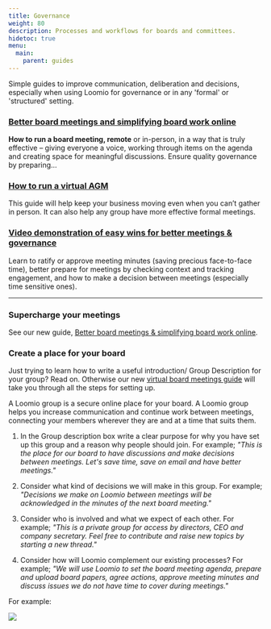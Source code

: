 ```yaml
---
title: Governance
weight: 80
description: Processes and workflows for boards and committees.
hidetoc: true
menu:
  main:
    parent: guides
---
```


Simple guides to improve communication, deliberation and decisions, especially when using Loomio for governance or in any 'formal' or 'structured' setting.

### [Better board meetings and simplifying board work online](../virtual_board_meetings/)
**How to run a board meeting, remote** or in-person, in a way that is truly effective – giving everyone a voice, working through items on the agenda and creating space for meaningful discussions. Ensure quality governance by preparing…

### [How to run a virtual AGM](../virtual_agm)
This guide will help keep your business moving even when you can’t gather in person. It can also help any group have more effective formal meetings.

### [Video demonstration of easy wins for better meetings & governance](/en/overview-and-how-tos/#simplify-your-board-work)
Learn to ratify or approve meeting minutes (saving precious face-to-face time), better prepare for meetings by checking context and tracking engagement, and how to make a decision between meetings (especially time sensitive ones).

---

### Supercharge your meetings

See our new guide, [Better board meetings & simplifying board work online](../virtual_board_meetings/).

### Create a place for your board

Just trying to learn how to write a useful introduction/ Group Description for your group? Read on. Otherwise our new [virtual board meetings guide](../virtual_board_meetings/) will take you through all the steps for setting up.

A Loomio group is a secure online place for your board. A Loomio group helps you increase communication and continue work between meetings, connecting your members wherever they are and at a time that suits them.


1) In the Group description box write a clear purpose for why you have set up this group and a reason why people should join.
For example; *"This is the place for our board to have discussions and make decisions between meetings. Let's save time, save on email and have better meetings."*

2) Consider what kind of decisions we will make in this group.
For example; _"Decisions we make on Loomio between meetings will be acknowledged in the minutes of the next board meeting."_

3) Consider who is involved and what we expect of each other.
For example; _"This is a private group for access by directors, CEO and company secretary. Feel free to contribute and raise new topics by starting a new thread."_

4) Consider how will Loomio complement our existing processes?
For example; _"We will use Loomio to set the board meeting agenda, prepare and upload board papers, agree actions, approve meeting minutes and discuss issues we do not have time to cover during meetings."_

For example:

![](../gov_guide1.png)
